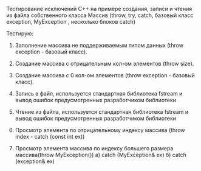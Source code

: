 Тестирование исключений  C++ на примере создания, записи и чтения из файла собственного класса Массив (throw, try, catch, базовый класс exception, MyException , несколько блоков catch)

Тестирую:
1. Заполнение массива не поддерживаемым типом данных (throw exception - базовый класс).
2. Создание массива с отрицательным кол-ом элементов (throw size).
3.  Создание массива с 0 кол-ом элементов (throw exception - базовый класс).
4. Запись в файл, используется стандартная библиотека fstream и вывод ошибок предусмотренных разработчиком библиотеки
5. Чтение из файла, используется стандартная библиотека fstream и вывод ошибок предусмотренных разработчиком библиотеки
6. Просмотр элемента по отрицательному индексу массива (throw index - catch (const int ex))

7. Просмотр элемента массива по индексу большего размера массива(throw MyException())
а) catch (MyException& ex)
б) catch (exception& ex)
